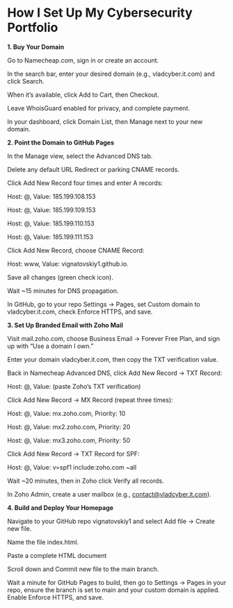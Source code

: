 # How I Set Up My Cybersecurity Portfolio

**1. Buy Your Domain**

Go to Namecheap.com, sign in or create an account.

In the search bar, enter your desired domain (e.g., vladcyber.it.com) and click Search.

When it’s available, click Add to Cart, then Checkout.

Leave WhoisGuard enabled for privacy, and complete payment.

In your dashboard, click Domain List, then Manage next to your new domain.

**2. Point the Domain to GitHub Pages**

In the Manage view, select the Advanced DNS tab.

Delete any default URL Redirect or parking CNAME records.

Click Add New Record four times and enter A records:

Host: @, Value: 185.199.108.153

Host: @, Value: 185.199.109.153

Host: @, Value: 185.199.110.153

Host: @, Value: 185.199.111.153

Click Add New Record, choose CNAME Record:

Host: www, Value: vignatovskiy1.github.io.

Save all changes (green check icon).

Wait ~15 minutes for DNS propagation.

In GitHub, go to your repo Settings → Pages, set Custom domain to vladcyber.it.com, check Enforce HTTPS, and save.

**3. Set Up Branded Email with Zoho Mail**

Visit mail.zoho.com, choose Business Email → Forever Free Plan, and sign up with “Use a domain I own.”

Enter your domain vladcyber.it.com, then copy the TXT verification value.

Back in Namecheap Advanced DNS, click Add New Record → TXT Record:

Host: @, Value: (paste Zoho’s TXT verification)

Click Add New Record → MX Record (repeat three times):

Host: @, Value: mx.zoho.com, Priority: 10

Host: @, Value: mx2.zoho.com, Priority: 20

Host: @, Value: mx3.zoho.com, Priority: 50

Click Add New Record → TXT Record for SPF:

Host: @, Value: v=spf1 include:zoho.com ~all

Wait ~20 minutes, then in Zoho click Verify all records.

In Zoho Admin, create a user mailbox (e.g., contact@vladcyber.it.com).

**4. Build and Deploy Your Homepage**

Navigate to your GitHub repo vignatovskiy1 and select Add file → Create new file.

Name the file index.html.

Paste a complete HTML document 

Scroll down and Commit new file to the main branch.

Wait a minute for GitHub Pages to build, then go to Settings → Pages in your repo, ensure the branch is set to main and your custom domain is applied. Enable Enforce HTTPS, and save.
